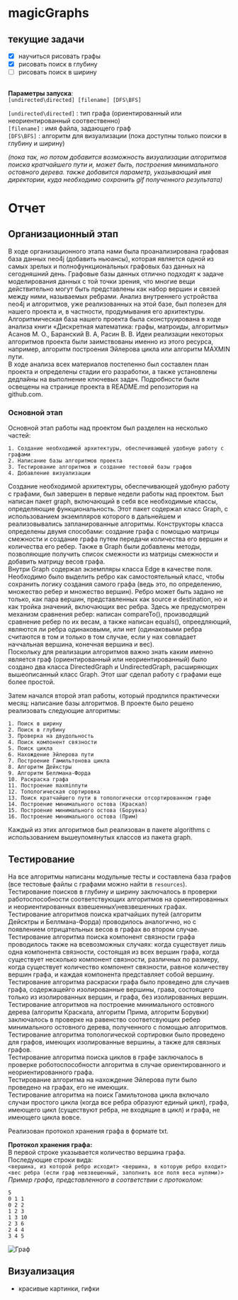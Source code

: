 # magicGraphs
## текущие задачи
* [X] научиться рисовать графы  
* [X] рисовать поиск в глубину  
* [ ] рисовать поиск в ширину

##
**Параметры запуска**:  
```[undirected\directed] [filename] [DFS\BFS]```  

```[undirected\directed]``` : тип графа (ориентированный или неориентированный соотвественно)  
```[filename]``` : имя файла, задающего граф  
```[DFS\BFS]``` : алгоритм для визуализации (пока доступны только поиски в глубину и ширину)

*(пока так, но потом добавится возможность визуализации алгоритмов поиска кратчайшего пути и, может быть, построения минимального остовного дерева. также добавится параметр, указывающий имя директории, куда необходимо сохранить gif полученного результата)*

# Отчет
## Организационный этап

В ходе организационного этапа нами была проанализирована графовая база данных neo4j (добавить ньюансы), которая является одной из самых зрелых и полнофункциональных графовых баз данных на сегодняшний день. Графовые базы данных отлично подходят к задаче моделирования данных с той точки зрения, что многие вещи действительно могут быть представлены как набор вершин и связей между ними, называемых ребрами. Анализ внутреннего устройства neo4j и алгоритмов, уже реализованных на этой базе, был полезен для нашего проекта и, в частности, продумывания его архитектуры.  
Алгоритмическая база нашего проекта была сконструирована в ходе анализа книги «Дискретная математика: графы, матроиды, алгоритмы» Асанов М. О., Баранский В. А,   Расин В. В. Идеи реализации некоторых алгоритмов проекта были заимствованы именно из этого ресурса, например, алгоритм построения Эйлерова цикла или алгоритм MAXMIN пути.  
В ходе анализа всех материалов постепенно был составлен план проекта и определены стадии его разработки, а также установлены дедлайны на выполнение ключевых задач. Подробности были освещены на странице проекта в README.md репозитория на github.com. 
	
### Основной этап
Основной этап работы над проектом был разделен на несколько частей:
  
	1. Создание необходимой архитектуры, обеспечивающей удобную работу с графами
	2. Написание базы алгоритмов проекта
	3. Тестирование алгоритмов и создание тестовой базы графов
	4. Добавление визуализации

Создание необходимой архитектуры, обеспечивающей удобную работу с графами, был завершен в первые недели работы над проектом. Был написан пакет graph, включающий в себя все необходимые классы, определяющие функциональность. 
Этот пакет содержал класс Graph, с использованием экземпляров которого в дальнейшем и реализовывались запланированные алгоритмы. Конструкторы класса определены двумя способами: создание графа с помощью матрицы смежности и создание графа путем передачи количества его вершин и количества его ребер. Также в Graph были добавлены методы, позволяющие получить список смежности из матрицы смежности и добавить матрицу весов графа.  
Внутри Graph содержал экземпляры класса Edge в качестве поля. Необходимо было выделить ребро как самостоятельный класс, чтобы сохранить логику создания самого графа (ведь это, по определению, множество ребер и множество вершин). Ребро может быть задано не только, как пара вершин, представленных как source и destination, но и как тройка значений, включающих вес ребра. Здесь же предусмотрен механизм сравнения ребер: написан compareTo(), производящий сравнение ребер по их весам, а также написан equals(), опреедляющий, являются ли ребра одинаковыми, или нет (одинаковыми ребра считаются в том и только в том случае, если у нах совпадает наччальная вершина, конечная вершина и вес).  
Поскольку для реализации алгоритмов важно знать каким именно является граф (ориентированный или неориентированный) было создано два класса DirectedGraph и UndirectedGraph, расширяющих вышеописанный класс Graph. Этот шаг сделал работу с графами еще более простой.  

Затем начался второй этап работы, который продлился практически месяц: написание базы алгоритмов. В проекте было решено реализовать следующие алгоритмы: 
	
	1. Поиск в ширину
	2. Поиск в глубину
	3. Проверка на двудольность
	4. Поиск компонент связности
	5. Поиск цикла
	6. Нахождение Эйлерова пути
	7. Построение Гамильтонова цикла
	8. Алгоритм Дейкстры
	9. Алгоритм Беллмана-Форда
	10. Раскраска графа
	11. Построение maxminпути
	12. Топологическая сортировка
	13. Поиск кратчайшего пути в топологически отсортированном графе
	14. Построение минимального остова (Краскал)
	15. Построение минимального остова (Борувка)
	16. Построение минимального остова (Прим)

Каждый из этих алгоритмов был реализован в пакете algorithms с использованием вышеупомянутых классов из пакета graph. 

## Тестирование
На все алгоритмы написаны модульные тесты и составлена база графов (все тестовые файлы с графами можно найти в ```resources```).  
Тестирование поисков в глубину и ширину заключалось в проверки работоспособности соответствующих алгоритмов на ориентированных и неориентированных взвешенных\невзвешенных графах.  
Тестирование алгоритмов поиска кратчайших путей (алгоритм Дейсктры и Беллмана-Форда) проводилось аналогично, но с появлением отрицательных весов в графах во втором случае.  
Тестирование алгоритма поиска компонент связности графа проводилось также на всевозможных случаях: когда существует лишь одна компонента связности, состоящая из всех вершин графа, когда существует несколько компонент связности, различных по размеру, когда существует количество компонент связности, равное количеству вершин графа, и каждая компонента представляет собой вершину.  
Тестирование алгоритма раскраски графа было проведено для случаев графа, содержащейго изолированные вершины, грава, состоящего только из изолированных вершин, и графа, без изолированных вершин.  
Тестирование алгоритмов на построение минимального остовного дерева (алгоритм Краскала, алгоритм Прима, алгоритм Борувки) заключалось в проверке на равенство соответсвующих ребер минимального остовного дерева, полученного с помощью алгоритмов.  
Тестирование алгоритма топологической сортировки было проведено для графов, имеющих изолированные вершины, а также для связных графов.  
Тестирование алгоритма поиска циклов в графе заключалось в проверке роботоспособности алгоритма в случае ориентированного и неориентированного графа.  
Тестирование алгоритма на нахождение Эйлерова пути было проведено на графах, его не имеющих.  
Тестирование алгоритма на поиск Гамильтонова цикла включало случаи простого цикла (когда все ребра образуют единый цикл), графа, имеющего цикл (существуют ребра, не входящие в цикл) и графа, не имеющего цикла вовсе.  


Реализован протокол хранения графа в формате txt.

**Протокол хранения графа:**  
В первой строке указывается количество вершина графа.  
Последующие строки вида:  
```<вершина, из которой ребро исходит> <вершина, в которую ребро входит> <вес ребра (если граф невзвешенный, заполнить все поля веса нулями)>```  
*Пример графа, представленного в соответствии с протоколом:*  

	5
	0 1 1
	0 2 2
	1 2 3
	1 3 10
	2 3 6
	2 4 4
	3 4 5

 <img src="graph.jpg" alt="Граф" />

## Визуализация
  * красивые картинки, гифки
	
